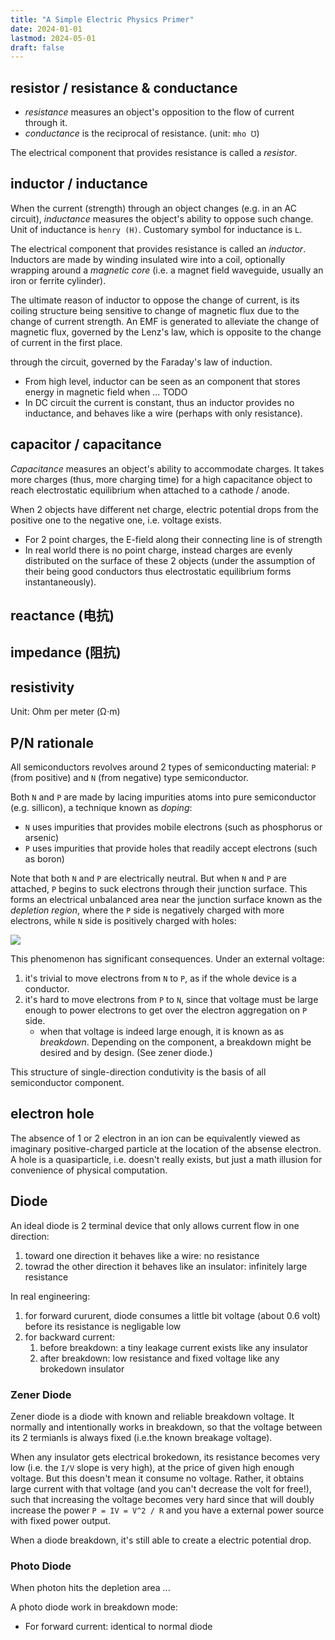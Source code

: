 ```yaml
---
title: "A Simple Electric Physics Primer"
date: 2024-01-01
lastmod: 2024-05-01
draft: false
---
```


## resistor / resistance & conductance

- *resistance* measures an object's opposition to the flow of current through it.
- *conductance* is the reciprocal of resistance. (unit: `mho ℧`)

The electrical component that provides resistance is called a *resistor*.

## inductor / inductance

When the current (strength) through an object changes (e.g. in an AC circuit), *inductance* measures the object's ability to oppose such change.
Unit of inductance is `henry (H)`. Customary symbol for inductance is `L`.

The electrical component that provides resistance is called an *inductor*.
Inductors are made by winding insulated wire into a coil, optionally wrapping around a *magnetic core* (i.e. a magnet field waveguide, usually an iron or ferrite cylinder).

The ultimate reason of inductor to oppose the change of current, is its coiling structure being sensitive to change of magnetic flux due to the change of current strength.
An EMF is generated to alleviate the change of magnetic flux, governed by the Lenz's law, which is opposite to the change of current in the first place.

 through the circuit, governed by the Faraday's law of induction.

- From high level, inductor can be seen as an component that stores energy in magnetic field  when ... TODO
- In DC circuit the current is constant, thus an inductor provides no inductance, and behaves like a wire (perhaps with only resistance).

## capacitor / capacitance

*Capacitance* measures an object's ability to accommodate charges.
It takes more charges (thus, more charging time) for a high capacitance object to reach electrostatic equilibrium when attached to a cathode / anode.

When 2 objects have different net charge, electric potential drops from the positive one to the negative one, i.e. voltage exists.
- For 2 point charges, the E-field along their connecting line is of strength
- In real world there is no point charge, instead charges are evenly distributed on the surface of these 2 objects (under the assumption of their being good conductors thus electrostatic equilibrium forms instantaneously).

## reactance (电抗)

## impedance (阻抗)

## resistivity

Unit: Ohm per meter (Ω⋅m)

## P/N rationale

All semiconductors revolves around 2 types of semiconducting material: `P` (from positive) and `N` (from negative) type semiconductor.

Both `N` and `P` are made by lacing impurities atoms into pure semiconductor (e.g. sillicon), a technique known as *doping*:
- `N` uses impurities that provides mobile electrons (such as phosphorus or arsenic) 
- `P` uses impurities that provide holes that readily accept electrons (such as boron)

Note that both `N` and `P` are electrically neutral.
But when `N` and `P` are attached, `P` begins to suck electrons through their junction surface. 
This forms an electrical unbalanced area near the junction surface known as the *depletion region*, where the `P` side is negatively charged with more electrons, while `N` side is positively charged with holes:

![](./depletion_region.png)

This phenomenon has significant consequences. Under an external voltage:
1. it's trivial to move electrons from `N` to `P`, as if the whole device is a conductor.
2. it's hard to move electrons from `P` to `N`, since that voltage must be large enough to power electrons to get over the electron aggregation on `P` side.
   - when that voltage is indeed large enough, it is known as as *breakdown*. Depending on the component, a breakdown might be desired and by design. (See zener diode.)

This structure of single-direction condutivity is the basis of all semiconductor component.

## electron hole

The absence of 1 or 2 electron in an ion can be equivalently viewed as imaginary positive-charged particle at the location of the absense electron. A hole is a quasiparticle, i.e. doesn't really exists, but just a math illusion for convenience of physical computation.


## Diode

An ideal diode is 2 terminal device that only allows current flow in one direction:
1. toward one direction it behaves like a wire: no resistance
2. towrad the other direction it behaves like an insulator: infinitely large resistance

In real engineering:
1. for forward cururent, diode consumes a little bit voltage (about 0.6 volt) before its resistance is negligable low
2. for backward current:
   1. before breakdown: a tiny leakage current exists like any insulator
   2. after breakdown: low resistance and fixed voltage like any brokedown insulator

### Zener Diode

Zener diode is a diode with known and reliable breakdown voltage. It normally and intentionally works in breakdown, so that the voltage between its 2 termianls is always fixed (i.e.the known breakage voltage).

When any insulator gets electrical brokedown, its resistance becomes very low (i.e. the `I/V` slope is very high), at the price of given high enough voltage.
But this doesn't mean it consume no voltage. Rather, it obtains large current with that voltage (and you can't decrease the volt for free!), such that increasing the voltage becomes very hard since that will doubly increase the power `P = IV = V^2 / R` and you have a external power source with fixed power output.

When a diode breakdown, it's still able to create a electric potential drop.

### Photo Diode

When photon hits the depletion area ...

A photo diode work in breakdown mode:
- For forward current: identical to normal diode

